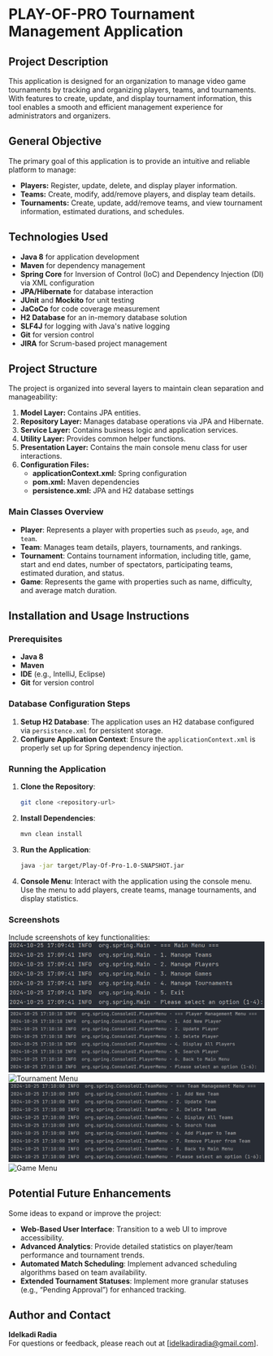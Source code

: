 # PLAY-OF-PRO Tournament Management Application

## Project Description

This application is designed for an organization to manage video game tournaments by tracking and organizing players, teams, and tournaments. With features to create, update, and display tournament information, this tool enables a smooth and efficient management experience for administrators and organizers.

## General Objective

The primary goal of this application is to provide an intuitive and reliable platform to manage:
- **Players:** Register, update, delete, and display player information.
- **Teams:** Create, modify, add/remove players, and display team details.
- **Tournaments:** Create, update, add/remove teams, and view tournament information, estimated durations, and schedules.

## Technologies Used

- **Java 8** for application development
- **Maven** for dependency management
- **Spring Core** for Inversion of Control (IoC) and Dependency Injection (DI) via XML configuration
- **JPA/Hibernate** for database interaction
- **JUnit** and **Mockito** for unit testing
- **JaCoCo** for code coverage measurement
- **H2 Database** for an in-memory database solution
- **SLF4J** for logging with Java's native logging
- **Git** for version control
- **JIRA** for Scrum-based project management

## Project Structure

The project is organized into several layers to maintain clean separation and manageability:

1. **Model Layer:** Contains JPA entities.
2. **Repository Layer:** Manages database operations via JPA and Hibernate.
3. **Service Layer:** Contains business logic and application services.
4. **Utility Layer:** Provides common helper functions.
5. **Presentation Layer:** Contains the main console menu class for user interactions.
6. **Configuration Files:**
    - **applicationContext.xml:** Spring configuration
    - **pom.xml:** Maven dependencies
    - **persistence.xml:** JPA and H2 database settings

### Main Classes Overview

- **Player**: Represents a player with properties such as `pseudo`, `age`, and `team`.
- **Team**: Manages team details, players, tournaments, and rankings.
- **Tournament**: Contains tournament information, including title, game, start and end dates, number of spectators, participating teams, estimated duration, and status.
- **Game**: Represents the game with properties such as name, difficulty, and average match duration.

## Installation and Usage Instructions

### Prerequisites

- **Java 8**
- **Maven**
- **IDE** (e.g., IntelliJ, Eclipse)
- **Git** for version control

### Database Configuration Steps

1. **Setup H2 Database**: The application uses an H2 database configured via `persistence.xml` for persistent storage.
2. **Configure Application Context**: Ensure the `applicationContext.xml` is properly set up for Spring dependency injection.

### Running the Application

1. **Clone the Repository**:
    ```bash
    git clone <repository-url>
    ```
2. **Install Dependencies**:
    ```bash
    mvn clean install
    ```
3. **Run the Application**:
    ```bash
    java -jar target/Play-Of-Pro-1.0-SNAPSHOT.jar
    ```
4. **Console Menu**: Interact with the application using the console menu. Use the menu to add players, create teams, manage tournaments, and display statistics.

### Screenshots

Include screenshots of key functionalities:
![Main Menu](screenshots/main_menu.png)
![Player Management](screenshots/player_management.png)
![Tournament Menu](screenshots/tournament_menu.png)
![Team Management](screenshots/team_management.png)
![Game Menu](screenshots/Game_menu.png)

## Potential Future Enhancements

Some ideas to expand or improve the project:

- **Web-Based User Interface**: Transition to a web UI to improve accessibility.
- **Advanced Analytics**: Provide detailed statistics on player/team performance and tournament trends.
- **Automated Match Scheduling**: Implement advanced scheduling algorithms based on team availability.
- **Extended Tournament Statuses**: Implement more granular statuses (e.g., “Pending Approval”) for enhanced tracking.

## Author and Contact

**Idelkadi Radia**  
For questions or feedback, please reach out at [idelkadiradia@gmail.com].
